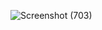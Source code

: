 ![Screenshot (703)](https://github.com/user-attachments/assets/a37f0435-0eb0-4b23-acbc-56eeccd04fb3)

